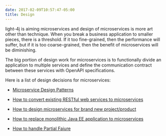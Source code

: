 ```yaml
---
date: 2017-02-09T10:57:47-05:00
title: Design
---
```


light-4j is aiming microservices and design of microservices is more art other
than technique. When you break a business application to smaller pieces, there
is a threshold. If it too fine-grained, then the performance will suffer, but
if it is too coarse-grained, then the benefit of microservices will be diminishing.

The big portion of design work for microservices is to functionally divide an
application to multiple services and define the communication contract between
these services with OpenAPI specifications.


Here is a list of design decisions for microservices:

* [Microservice Design Patterns](http://blog.arungupta.me/microservice-design-patterns/) 

* [How to convert existing RESTful web services to microservices](https://networknt.github.io/light-4j/design/convtws/) 

* [How to design microservices for brand new project/product](https://networknt.github.io/light-4j/design/newprod/)

* [How to replace monolithic Java EE application to microservices](https://networknt.github.io/light-4j/design/monojee/)

* [How to handle Partial Faiure](https://networknt.github.io/light-4j/design/partial-failure/)
